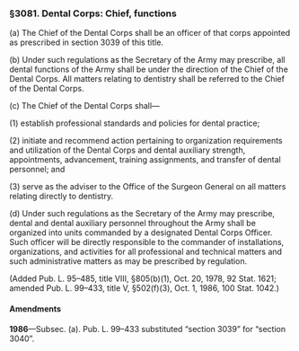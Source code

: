 ### §3081. Dental Corps: Chief, functions ###

(a) The Chief of the Dental Corps shall be an officer of that corps appointed as prescribed in section 3039 of this title.

(b) Under such regulations as the Secretary of the Army may prescribe, all dental functions of the Army shall be under the direction of the Chief of the Dental Corps. All matters relating to dentistry shall be referred to the Chief of the Dental Corps.

(c) The Chief of the Dental Corps shall—

(1) establish professional standards and policies for dental practice;

(2) initiate and recommend action pertaining to organization requirements and utilization of the Dental Corps and dental auxiliary strength, appointments, advancement, training assignments, and transfer of dental personnel; and

(3) serve as the adviser to the Office of the Surgeon General on all matters relating directly to dentistry.

(d) Under such regulations as the Secretary of the Army may prescribe, dental and dental auxiliary personnel throughout the Army shall be organized into units commanded by a designated Dental Corps Officer. Such officer will be directly responsible to the commander of installations, organizations, and activities for all professional and technical matters and such administrative matters as may be prescribed by regulation.

(Added Pub. L. 95–485, title VIII, §805(b)(1), Oct. 20, 1978, 92 Stat. 1621; amended Pub. L. 99–433, title V, §502(f)(3), Oct. 1, 1986, 100 Stat. 1042.)

#### Amendments ####

**1986**—Subsec. (a). Pub. L. 99–433 substituted “section 3039” for “section 3040”.